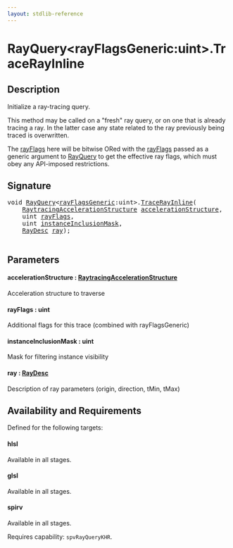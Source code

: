 ```yaml
---
layout: stdlib-reference
---
```


# RayQuery\<rayFlagsGeneric:uint\>\.TraceRayInline

## Description

Initialize a ray-tracing query.

This method may be called on a "fresh" ray query, or
on one that is already tracing a ray. In the latter
case any state related to the ray previously being
traced is overwritten.

The <span class='code'><a href="tracerayinline-058.html#decl-rayFlags" class="code_param">rayFlags</a></span> here will be bitwise ORed with
the <span class='code'><a href="tracerayinline-058.html#decl-rayFlags" class="code_param">rayFlags</a></span> passed as a generic argument to
<span class='code'><a href="index.html" class="code_type">RayQuery</a></span> to get the effective ray flags, which
must obey any API-imposed restrictions.




## Signature 

<pre>
<span class="code_keyword">void</span> <a href="index.html" class="code_type">RayQuery</a>&lt;<a href="index.html#decl-rayFlagsGeneric" class="code_var">rayFlagsGeneric</a>:<span class="code_keyword">uint</span>&gt;.<a href="tracerayinline-058.html">TraceRayInline</a>(
    <a href="../raytracingaccelerationstructure-0am/index.html" class="code_type">RaytracingAccelerationStructure</a> <a href="tracerayinline-058.html#decl-accelerationStructure" class="code_param">accelerationStructure</a>,
    <span class="code_keyword">uint</span> <a href="tracerayinline-058.html#decl-rayFlags" class="code_param">rayFlags</a>,
    <span class="code_keyword">uint</span> <a href="tracerayinline-058.html#decl-instanceInclusionMask" class="code_param">instanceInclusionMask</a>,
    <a href="../raydesc-03/index.html" class="code_type">RayDesc</a> <a href="tracerayinline-058.html#decl-ray" class="code_param">ray</a>);

</pre>

## Parameters

####  <a id="decl-accelerationStructure"></a>accelerationStructure  : [RaytracingAccelerationStructure](../raytracingaccelerationstructure-0am/index.html)
Acceleration structure to traverse

####  <a id="decl-rayFlags"></a>rayFlags  : uint
Additional flags for this trace (combined with rayFlagsGeneric)

####  <a id="decl-instanceInclusionMask"></a>instanceInclusionMask  : uint
Mask for filtering instance visibility

####  <a id="decl-ray"></a>ray  : [RayDesc](../raydesc-03/index.html)
Description of ray parameters (origin, direction, tMin, tMax)


## Availability and Requirements

Defined for the following targets:

#### hlsl
Available in all stages.

#### glsl
Available in all stages.

#### spirv
Available in all stages.

Requires capability: `spvRayQueryKHR`.


